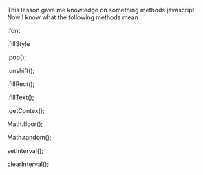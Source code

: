 This lesson gave me knowledge on something methods javascript.  
Now I know what the following methods mean

.font  

.fillStyle  

.pop();  

.unshift();  

.fillRect();  

.fillText();  

.getContex();  

Math.floor();  

Math.random();  

setInterval();  

clearInterval();  

